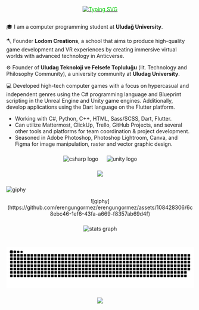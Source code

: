 
<p align="center">
  <a href="https://git.io/typing-svg">
    <img src="https://readme-typing-svg.demolab.com?font=Fira+Code&weight=500&size=25&duration=2000&pause=500&center=true&vCenter=true&width=1000&height=100&lines=%F0%9F%91%8B+Knock+knock%2C+Eren+G%C3%BCng%C3%B6rmez;%F0%9F%90%B0+Follow+the+white+rabbit...;%F0%9F%92%BB+Game+Developer+and+Educationist;%F0%9F%91%80+Founder+of+Lodom+Creations+%26+Uludag+Technology+and+Philosophy" alt="Typing SVG" style="color:#00CC00"/>
  </a>
</p>

###

## 

🎓 I am a computer programming student at **Uludağ University**.

🪓 Founder **Lodom Creations**, a school that aims to produce high-quality game development and VR experiences by creating immersive virtual worlds with advanced technology in Anticverse.

⚙️ Founder of **Uludag Teknoloji ve Felsefe Topluluğu** (lit. Technology and Philosophy Community), a university community at **Uludag University**.

💻 Developed high-tech computer games with a focus on hypercasual and independent genres using the C# programming language and Blueprint scripting in the Unreal Engine and Unity game engines. Additionally, develop applications using the Dart language on the Flutter platform.

- Working with C#, Python, C++, HTML, Sass/SCSS, Dart, Flutter.
- Can utilize Mattermost, ClickUp, Trello, GitHub Projects, and several other tools and platforms for team coordination & project development.
- Seasoned in Adobe Photoshop, Photoshop Lightroom, Canva, and Figma for image manipulation, raster and vector graphic design.

###

<div align="center">
  <img src="https://img.shields.io/badge/C Sharp-239120?logo=csharp&logoColor=white&style=for-the-badge" height="30" alt="csharp logo" />
  <img width="15" />
  <img src="https://img.shields.io/badge/Unity-FFFFFF?logo=unity&logoColor=black&style=for-the-badge" height="30" alt="unity logo" />
  <!-- Add other badges similarly -->
</div>

###

<div align="center">
  <img height="200" src="<iframe src='https://giphy.com/embed/V2ojLo7PvhVug' width='480' height='411' frameBorder='0' class='giphy-embed' allowFullScreen></iframe><p><a href='https://giphy.com/gifs/the-matrix-neo-thomas-anderson-V2ojLo7PvhVug'>via GIPHY</a></p>" />
</div>

###
![giphy](https://github.com/erengungormez/erengungormez/assets/108428306/6c8ebc46-1ef6-43fa-a669-f8357ab69d4f)

<div align="center">
  ![giphy](https://github.com/erengungormez/erengungormez/assets/108428306/6c8ebc46-1ef6-43fa-a669-f8357ab69d4f)
</div>

###

<div align="center">
  <img src="https://github-readme-stats.vercel.app/api?username=erengungormez&hide_title=false&hide_rank=false&show_icons=true&include_all_commits=true&count_private=true&disable_animations=false&theme=dracula&locale=en&hide_border=false" height="150" alt="stats graph" />
</div>

###

<br clear="both">

<picture>
  <source media="(prefers-color-scheme: dark)" srcset="https://raw.githubusercontent.com/platane/platane/output/github-contribution-grid-snake-dark.svg">
  <source media="(prefers-color-scheme: light)" srcset="https://raw.githubusercontent.com/platane/platane/output/github-contribution-grid-snake.svg">
  <img alt="github contribution grid snake animation" src="https://raw.githubusercontent.com/platane/platane/output/github-contribution-grid-snake.svg">
</picture>

_[](https://github.com/erengungormez)_

###

<div align="center">
  <img src="https://profile-counter.glitch.me/erengungormez/count.svg?" />
</div>

###
